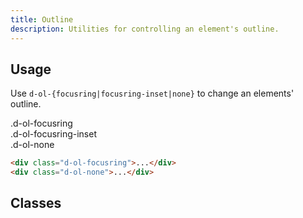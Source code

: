 ```yaml
---
title: Outline
description: Utilities for controlling an element's outline.
---
```


## Usage

Use `d-ol-{focusring|focusring-inset|none}` to change an elements' outline.

<code-well-header class="d-fl-col5 d-flg8 d-fw-wrap d-p24 d-bgc-bold d-bgo50 d-w100p d-hmn102" custom>
  <div class="d-fl-center d-p16 d-bgc-bold d-code--sm d-ol-focusring">
    .d-ol-focusring
  </div>
  <div class="d-fl-center d-p16 d-bgc-bold d-code--sm d-ol-focusring-inset">
    .d-ol-focusring-inset
  </div>
  <div class="d-fl-center d-p16 d-bgc-bold d-code--sm d-ol-none">
    .d-ol-none
  </div>
</code-well-header>

```html
<div class="d-ol-focusring">...</div>
<div class="d-ol-none">...</div>
```

<script setup>
  import { outline } from '@data/interactivity.json';
</script>

## Classes

<utility-class-table>
  <template #content>
    <tbody>
      <tr v-for="{ class: className, output } in outline">
        <th scope="row" class="d-code--sm d-fc-purple-400">.{{ className }}</th>
        <td class="d-code--sm">{{ output }}</td>
      </tr>
    </tbody>
  </template>
</utility-class-table>

